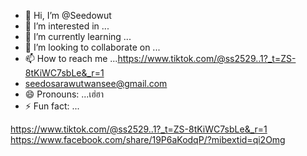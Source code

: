 - 👋 Hi, I’m @Seedowut
- 👀 I’m interested in ...
- 🌱 I’m currently learning ...
- 💞️ I’m looking to collaborate on ...
- 📫 How to reach me ...https://www.tiktok.com/@ss2529..1?_t=ZS-8tKiWC7sbLe&_r=1
- seedosarawutwansee@gmail.com
- 😄 Pronouns: ...เฮ่ฮา
- ⚡ Fun fact: ...

<!---
Seedowut/Seedowut is a ✨ special ✨ repository because its `README.md` (this file) appears on your GitHub profile.
You can click the Preview link to take a look at your changes.
--->
https://www.tiktok.com/@ss2529..1?_t=ZS-8tKiWC7sbLe&_r=1
https://www.facebook.com/share/19P6aKodqP/?mibextid=qi2Omg
